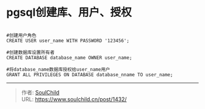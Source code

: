 # pgsql创建库、用户、授权

<!--more-->
<pre class="line-numbers" data-line="1" data-start="1"><code class="language-bash">
#创建用户角色
CREATE USER user_name WITH PASSWORD '123456';

#创建数据库设置所有者
CREATE DATABASE database_name OWNER user_name;

#将database_name数据库授权给user_name用户
GRANT ALL PRIVILEGES ON DATABASE database_nname TO user_name;</code></pre>


---

> 作者: [SoulChild](https://www.soulchild.cn)  
> URL: https://www.soulchild.cn/post/1432/  

